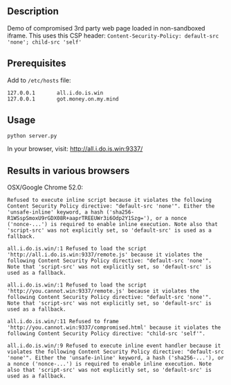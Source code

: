## Description

Demo of compromised 3rd party web page loaded in non-sandboxed iframe. This uses this CSP header: `Content-Security-Policy: default-src 'none'; child-src 'self'`

## Prerequisites

Add to `/etc/hosts` file:
```
127.0.0.1       all.i.do.is.win
127.0.0.1       got.money.on.my.mind
```

## Usage

`python server.py`

In your browser, visit: http://all.i.do.is.win:9337/

## Results in various browsers

OSX/Google Chrome 52.0:
```
Refused to execute inline script because it violates the following Content Security Policy directive: "default-src 'none'". Either the 'unsafe-inline' keyword, a hash ('sha256-R1WSspSmoxU9rGDX08R+aaprTREEUWr3i6Odp2Y1Szg='), or a nonce ('nonce-...') is required to enable inline execution. Note also that 'script-src' was not explicitly set, so 'default-src' is used as a fallback.

all.i.do.is.win/:1 Refused to load the script 'http://all.i.do.is.win:9337/remote.js' because it violates the following Content Security Policy directive: "default-src 'none'". Note that 'script-src' was not explicitly set, so 'default-src' is used as a fallback.

all.i.do.is.win/:1 Refused to load the script 'http://you.cannot.win:9337/remote.js' because it violates the following Content Security Policy directive: "default-src 'none'". Note that 'script-src' was not explicitly set, so 'default-src' is used as a fallback.

all.i.do.is.win/:11 Refused to frame 'http://you.cannot.win:9337/compromised.html' because it violates the following Content Security Policy directive: "child-src 'self'".

all.i.do.is.win/:9 Refused to execute inline event handler because it violates the following Content Security Policy directive: "default-src 'none'". Either the 'unsafe-inline' keyword, a hash ('sha256-...'), or a nonce ('nonce-...') is required to enable inline execution. Note also that 'script-src' was not explicitly set, so 'default-src' is used as a fallback.
```
